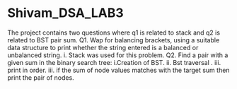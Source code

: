 # Shivam_DSA_LAB3
The project contains two questions where q1 is related to stack  and q2 is related to BST pair sum.
Q1. Wap for balancing brackets, using a suitable data structure to print whether the string entered is a balanced or unbalanced string.
                i. Stack was used for this problem.
Q2. Find a pair with a given sum in the binary search tree:
                i.Creation of BST.
                ii. Bst traversal .
                iii. print in order.
                iii. if the sum of node values matches with the target sum then print the pair of nodes.
                
